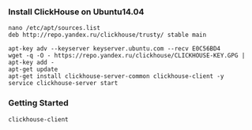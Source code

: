 ### Install ClickHouse on Ubuntu14.04

```
nano /etc/apt/sources.list
deb http://repo.yandex.ru/clickhouse/trusty/ stable main

```
```
apt-key adv --keyserver keyserver.ubuntu.com --recv E0C56BD4
wget -q -O - https://repo.yandex.ru/clickhouse/CLICKHOUSE-KEY.GPG | apt-key add -
apt-get update
apt-get install clickhouse-server-common clickhouse-client -y
service clickhouse-server start
```
### Getting Started 
```
clickhouse-client 
```
